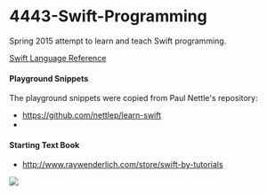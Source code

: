 4443-Swift-Programming
======================

Spring 2015 attempt to learn and teach Swift programming.

[Swift Language Reference](https://developer.apple.com/library/ios/documentation/Swift/Conceptual/Swift_Programming_Language/TheBasics.html#//apple_ref/doc/uid/TP40014097-CH3-XID_0)

#### Playground Snippets

The playground snippets were copied from Paul Nettle's repository: 

- https://github.com/nettlep/learn-swift
- 
#### Starting Text Book

- http://www.raywenderlich.com/store/swift-by-tutorials

![](http://cdn2.raywenderlich.com/wp-content/themes/raywenderlich/images/store/Swift-PDF-phones-640.png)
